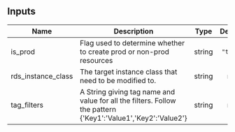 ## Inputs

| Name | Description | Type | Default | Required |
|------|-------------|:----:|:-----:|:-----:|
| is\_prod | Flag used to determine whether to create prod or non-prod resources | string | `"true"` | no |
| rds\_instance\_class | The target instance class that need to be modified to. | string | n/a | yes |
| tag\_filters | A String giving tag name and value for all the filters. Follow the pattern {'Key1':'Value1','Key2':'Value2'} | string | n/a | yes |

